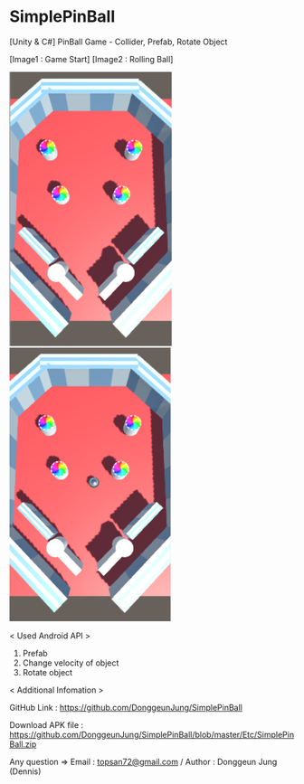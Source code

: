 # SimplePinBall

[Unity & C#] PinBall Game - Collider, Prefab, Rotate Object


[Image1 : Game Start]
[Image2 : Rolling Ball]

<div>
<img src="https://github.com/DonggeunJung/SimplePinBall/blob/master/Etc/SimplePinBall_Capture01.png?raw=true width="400px"></img>
<img src="https://github.com/DonggeunJung/SimplePinBall/blob/master/Etc/SimplePinBall_Capture02.png?raw=true width="400px"></img>
</div>


< Used Android API >
1. Prefab
2. Change velocity of object
3. Rotate object


< Additional Infomation >

GitHub Link : https://github.com/DonggeunJung/SimplePinBall

Download APK file : https://github.com/DonggeunJung/SimplePinBall/blob/master/Etc/SimplePinBall.zip

Any question => Email : topsan72@gmail.com / Author : Donggeun Jung (Dennis)
